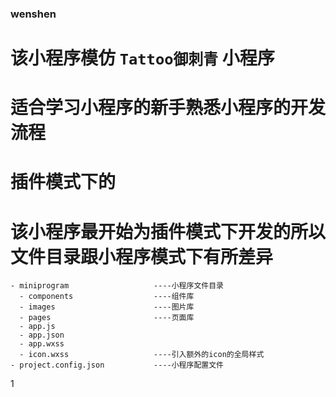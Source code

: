 ### wenshen

# 该小程序模仿 `Tattoo御刺青` 小程序
# 适合学习小程序的新手熟悉小程序的开发流程
# 插件模式下的

# 该小程序最开始为插件模式下开发的所以文件目录跟小程序模式下有所差异

```
- miniprogram                   ----小程序文件目录
  - components                  ----组件库
  - images                      ----图片库
  - pages                       ----页面库
  - app.js
  - app.json
  - app.wxss
  - icon.wxss                   ----引入额外的icon的全局样式
- project.config.json           ----小程序配置文件

```
1
